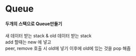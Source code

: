 # Queue


#### 두개의 스택으로 Queue만들기
새 데이터 받는 stack & old 데이터 받는 stack   
add 할때는 new 에 넣고   
peer, remove 호출 시 old에 넣기 이후에 old에 있는 것을 pop 해줌
